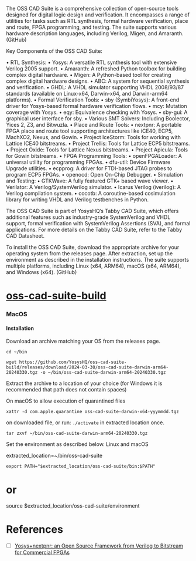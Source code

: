 The OSS CAD Suite is a comprehensive collection of open-source tools designed for digital logic design and verification. It encompasses a range of utilities for tasks such as RTL synthesis, formal hardware verification, place and route, FPGA programming, and testing. The suite supports various hardware description languages, including Verilog, Migen, and Amaranth. (GitHub)

Key Components of the OSS CAD Suite:

•	RTL Synthesis:
•	Yosys: A versatile RTL synthesis tool with extensive Verilog 2005 support.
•	Amaranth: A refreshed Python toolbox for building complex digital hardware.
•	Migen: A Python-based tool for creating complex digital hardware designs.
•	ABC: A system for sequential synthesis and verification.
•	GHDL: A VHDL simulator supporting VHDL 2008/93/87 standards (available on Linux-x64, Darwin-x64, and Darwin-arm64 platforms).
•	Formal Verification Tools:
•	sby (SymbiYosys): A front-end driver for Yosys-based formal hardware verification flows.
•	mcy: Mutation coverage with Yosys.
•	eqy: Equivalence checking with Yosys.
•	sby-gui: A graphical user interface for sby.
•	Various SMT Solvers: Including Boolector, Yices 2, Z3, and Bitwuzla.
•	Place and Route Tools:
•	nextpnr: A portable FPGA place and route tool supporting architectures like iCE40, ECP5, MachXO2, Nexus, and Gowin.
•	Project IceStorm: Tools for working with Lattice ICE40 bitstreams.
•	Project Trellis: Tools for Lattice ECP5 bitstreams.
•	Project Oxide: Tools for Lattice Nexus bitstreams.
•	Project Apicula: Tools for Gowin bitstreams.
•	FPGA Programming Tools:
•	openFPGALoader: A universal utility for programming FPGAs.
•	dfu-util: Device Firmware Upgrade utilities.
•	ecpprog: A driver for FTDI-based JTAG probes to program ECP5 FPGAs.
•	openocd: Open On-Chip Debugger.
•	Simulation and Testing:
•	GTKWave: A fully featured GTK+ based wave viewer.
•	Verilator: A Verilog/SystemVerilog simulator.
•	Icarus Verilog (iverilog): A Verilog compilation system.
•	cocotb: A coroutine-based cosimulation library for writing VHDL and Verilog testbenches in Python.

The OSS CAD Suite is part of YosysHQ’s Tabby CAD Suite, which offers additional features such as industry-grade SystemVerilog and VHDL support, formal verification with SystemVerilog Assertions (SVA), and formal applications. For more details on the Tabby CAD Suite, refer to the Tabby CAD Datasheet.

To install the OSS CAD Suite, download the appropriate archive for your operating system from the releases page. After extraction, set up the environment as described in the installation instructions. The suite supports multiple platforms, including Linux (x64, ARM64), macOS (x64, ARM64), and Windows (x64). (GitHub)

# [oss-cad-suite-build](https://github.com/YosysHQ/oss-cad-suite-build)



### MacOS


#### Installation

Download an archive matching your OS from the releases page.

```
cd ~/bin
```

```
wget https://github.com/YosysHQ/oss-cad-suite-build/releases/download/2024-03-30/oss-cad-suite-darwin-arm64-20240330.tgz -o ~/bin/oss-cad-suite-darwin-arm64-20240330.tgz
```

Extract the archive to a location of your choice (for Windows it is recommended that path does not contain spaces)


On macOS to allow execution of quarantined files 
```
xattr -d com.apple.quarantine oss-cad-suite-darwin-x64-yyymmdd.tgz
```
 on downloaded file, or run: `./activate` in extracted location once.

```
tar zxvf ~/bin/oss-cad-suite-darwin-arm64-20240330.tgz
```

Set the environment as described below.
Linux and macOS

extracted_location=~/bin/oss-cad-suite

```
export PATH="$extracted_location/oss-cad-suite/bin:$PATH"
```

# or

source $extracted_location/oss-cad-suite/environment

# References

- [ ] [Yosys+nextpnr: an Open Source Framework from Verilog to Bitstream for Commercial FPGAs](https://arxiv.org/pdf/1903.10407)
